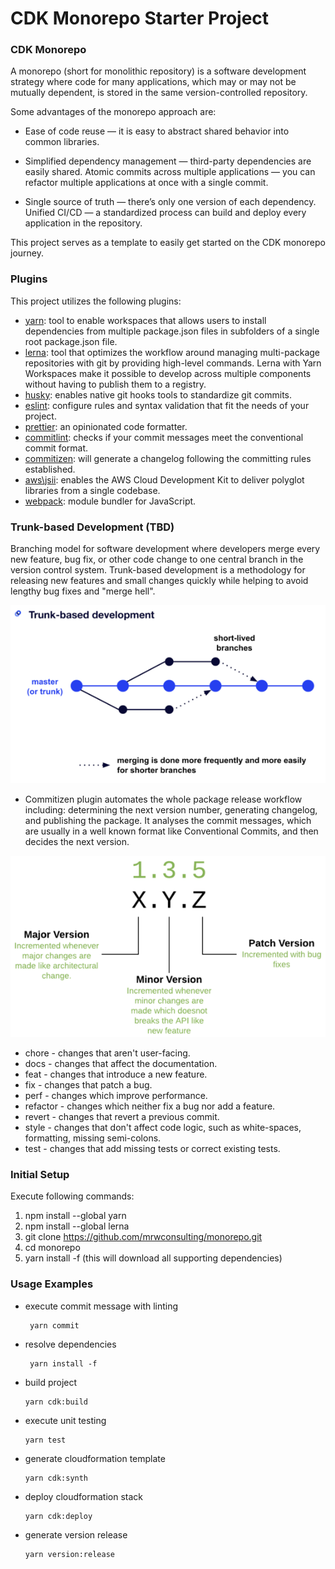 # CDK Monorepo Starter Project

### CDK Monorepo
A monorepo (short for monolithic repository) is a software development strategy where code for many applications, which may or may not be mutually dependent, is stored in the same version-controlled repository.

Some advantages of the monorepo approach are:

- Ease of code reuse — it is easy to abstract shared behavior into common libraries.

- Simplified dependency management — third-party dependencies are easily shared.
Atomic commits across multiple applications — you can refactor multiple applications at once with a single commit.

- Single source of truth — there’s only one version of each dependency.
Unified CI/CD — a standardized process can build and deploy every application in the repository.

This project serves as a template to easily get started on the CDK monorepo journey.

### Plugins

This project utilizes the following plugins:

* [yarn](https://classic.yarnpkg.com/en/docs/getting-started): tool to enable workspaces that allows users to install dependencies from multiple package.json files in subfolders of a single root package.json file.
* [lerna](https://lerna.js.org/): tool that optimizes the workflow around managing multi-package repositories with git by providing high-level commands. Lerna with Yarn Workspaces make it possible to develop across multiple components without having to publish them to a registry.
* [husky](https://typicode.github.io/husky/#/): enables native git hooks tools to standardize git commits.
* [eslint](https://eslint.org/docs/user-guide/getting-started): configure rules and syntax validation that fit the needs of your project. 
* [prettier](https://prettier.io/docs/en/index.html): an opinionated code formatter.
* [commitlint](https://commitlint.js.org/#/): checks if your commit messages meet the conventional commit format.
* [commitizen](https://commitizen-tools.github.io/commitizen/changelog/): will generate a changelog following the committing rules established.
* [aws\jsii](https://aws.github.io/jsii/): enables the AWS Cloud Development Kit to deliver polyglot libraries from a single codebase.
* [webpack](https://webpack.js.org/): module bundler for JavaScript.

### Trunk-based Development (TBD)

Branching model for software development where developers merge every new feature, bug fix, or other code change to one central branch in the version control system. Trunk-based development is a methodology for releasing new features and small changes quickly while helping to avoid lengthy bug fixes and "merge hell".

![image](docs/images/trunk-based-development.png)

* Commitizen plugin automates the whole package release workflow including: determining the next version number, generating changelog, and publishing the package. It analyses the commit messages, which are usually in a well known format like Conventional Commits, and then decides the next version.

![image](docs/images/semantic_versioning.png)

* chore - changes that aren't user-facing.
* docs - changes that affect the documentation.
* feat - changes that introduce a new feature.
* fix - changes that patch a bug.
* perf - changes which improve performance.
* refactor - changes which neither fix a bug nor add a feature.
* revert - changes that revert a previous commit.
* style - changes that don't affect code logic, such as white-spaces, formatting, missing semi-colons.
* test - changes that add missing tests or correct existing tests.
### Initial Setup

Execute following commands:

1. npm install --global yarn
2. npm install --global lerna
3. git clone https://github.com/mrwconsulting/monorepo.git
4. cd monorepo
5. yarn install -f (this will download all supporting dependencies)

### Usage Examples

* execute commit message with linting 
   ``` 
    yarn commit
    ```
* resolve dependencies
   ``` 
    yarn install -f
    ```
* build project
    ```
    yarn cdk:build
    ```
* execute unit testing
    ```
    yarn test
    ```    
* generate cloudformation template
    ```
    yarn cdk:synth
    ```        
* deploy cloudformation stack
    ```
    yarn cdk:deploy
    ```    
* generate version release
    ```
    yarn version:release
    ```   